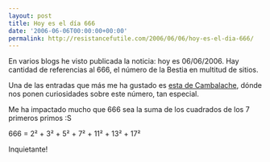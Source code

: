 ```yaml
---
layout: post
title: Hoy es el día 666
date: '2006-06-06T00:00:00+00:00'
permalink: http://resistancefutile.com/2006/06/06/hoy-es-el-dia-666/
---
```

<a href="http://es.wikipedia.org/wiki/Seiscientos_sesenta_y_seis"><img style="float:right; margin:0 0 10px 10px;cursor:pointer; cursor:hand;" src="http://photos1.blogger.com/blogger/6639/1972/320/images.12.jpg" border="0" alt="" /></a>En varios blogs he visto publicada la noticia: hoy es 06/06/2006. Hay cantidad de referencias al 666, el número de la Bestia en multitud de sitios.

Una de las entradas que más me ha gustado es <a href="http://zifra.blogalia.com//historias/40583">esta de Cambalache</a>, dónde nos ponen curiosidades sobre este número, tan especial.

Me ha impactado mucho que 666 sea la suma de los cuadrados de los 7 primeros primos :S

666 = 2² + 3² + 5² + 7² + 11² + 13² + 17²

Inquietante!
